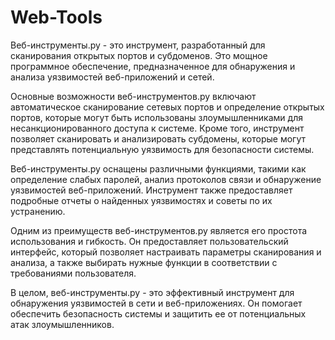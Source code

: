 # Web-Tools


Веб-инструменты.py - это инструмент, разработанный для сканирования открытых портов и субдоменов. Это мощное программное обеспечение, предназначенное для обнаружения и анализа уязвимостей веб-приложений и сетей.

Основные возможности веб-инструментов.py включают автоматическое сканирование сетевых портов и определение открытых портов, которые могут быть использованы злоумышленниками для несанкционированного доступа к системе. Кроме того, инструмент позволяет сканировать и анализировать субдомены, которые могут представлять потенциальную уязвимость для безопасности системы.

Веб-инструменты.py оснащены различными функциями, такими как определение слабых паролей, анализ протоколов связи и обнаружение уязвимостей веб-приложений. Инструмент также предоставляет подробные отчеты о найденных уязвимостях и советы по их устранению.

Одним из преимуществ веб-инструментов.py является его простота использования и гибкость. Он предоставляет пользовательский интерфейс, который позволяет настраивать параметры сканирования и анализа, а также выбирать нужные функции в соответствии с требованиями пользователя.

В целом, веб-инструменты.py - это эффективный инструмент для обнаружения уязвимостей в сети и веб-приложениях. Он помогает обеспечить безопасность системы и защитить ее от потенциальных атак злоумышленников.
